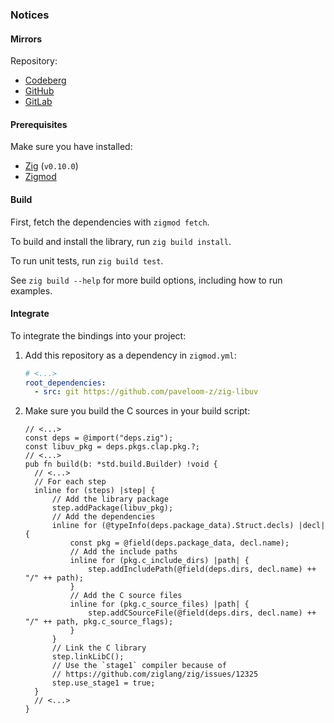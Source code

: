 ### Notices

#### Mirrors

Repository:
- [Codeberg](https://codeberg.org/paveloom-z/zig-libuv)
- [GitHub](https://github.com/paveloom-z/zig-libuv)
- [GitLab](https://gitlab.com/paveloom-g/zig/zig-libuv)

#### Prerequisites

Make sure you have installed:

- [Zig](https://ziglang.org) (`v0.10.0`)
- [Zigmod](https://github.com/nektro/zigmod)

#### Build

First, fetch the dependencies with `zigmod fetch`.

To build and install the library, run `zig build install`.

To run unit tests, run `zig build test`.

See `zig build --help` for more build options, including how to run examples.

#### Integrate

To integrate the bindings into your project:

1) Add this repository as a dependency in `zigmod.yml`:

    ```yml
    # <...>
    root_dependencies:
      - src: git https://github.com/paveloom-z/zig-libuv
    ```

2) Make sure you build the C sources in your build script:

    ```zig
    // <...>
    const deps = @import("deps.zig");
    const libuv_pkg = deps.pkgs.clap.pkg.?;
    // <...>
    pub fn build(b: *std.build.Builder) !void {
      // <...>
      // For each step
      inline for (steps) |step| {
          // Add the library package
          step.addPackage(libuv_pkg);
          // Add the dependencies
          inline for (@typeInfo(deps.package_data).Struct.decls) |decl| {
              const pkg = @field(deps.package_data, decl.name);
              // Add the include paths
              inline for (pkg.c_include_dirs) |path| {
                  step.addIncludePath(@field(deps.dirs, decl.name) ++ "/" ++ path);
              }
              // Add the C source files
              inline for (pkg.c_source_files) |path| {
                  step.addCSourceFile(@field(deps.dirs, decl.name) ++ "/" ++ path, pkg.c_source_flags);
              }
          }
          // Link the C library
          step.linkLibC();
          // Use the `stage1` compiler because of
          // https://github.com/ziglang/zig/issues/12325
          step.use_stage1 = true;
      }
      // <...>
    }
    ```

